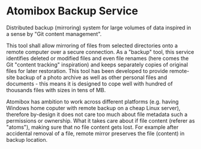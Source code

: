 Atomibox Backup Service
===========

Distributed backup (mirroring) system for large volumes of data inspired in a sense by "Git content management".

This tool shall allow mirroring of files from selected directories onto a remote computer over a secure connection. As a "backup" tool, this service identifies deleted or modified files and even file renames (here comes the Git "content tracking" inspiration) and keeps separately copies of original files for later restoration. This tool has been developed to provide remote-site backup of a photo archive as well as other personal files and documents - this means it is designed to cope well with hundred of thousands files with sizes in tens of MB. 

Atomibox has ambition to work across different platforms (e.g. having Windows home coputer with remote backup on a cheap Linux server), therefore by-design it does not care too much about file metadata such a permissions or ownership. What it takes care about if file content (referer as "atoms"), making sure that no file content gets lost. For example after accidental removal of a file, remote mirror preserves the file (content) in backup location.

